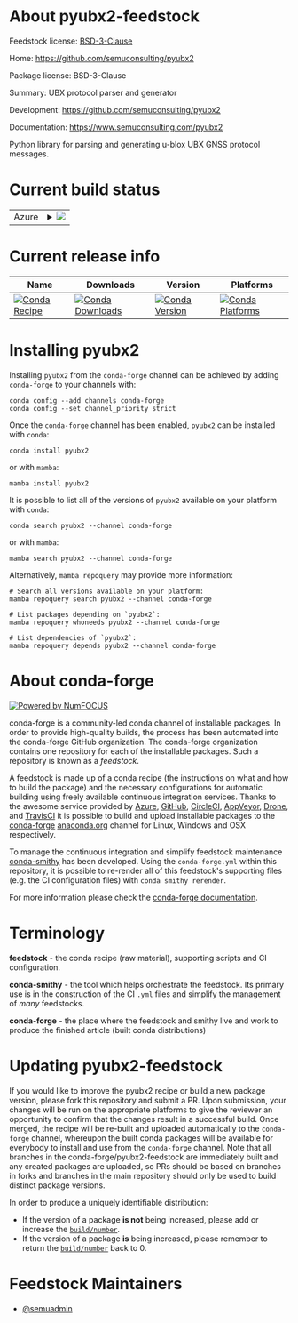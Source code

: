 About pyubx2-feedstock
======================

Feedstock license: [BSD-3-Clause](https://github.com/conda-forge/pyubx2-feedstock/blob/main/LICENSE.txt)

Home: https://github.com/semuconsulting/pyubx2

Package license: BSD-3-Clause

Summary: UBX protocol parser and generator

Development: https://github.com/semuconsulting/pyubx2

Documentation: https://www.semuconsulting.com/pyubx2

Python library for parsing and generating u-blox UBX GNSS protocol messages.

Current build status
====================


<table>
    
  <tr>
    <td>Azure</td>
    <td>
      <details>
        <summary>
          <a href="https://dev.azure.com/conda-forge/feedstock-builds/_build/latest?definitionId=20324&branchName=main">
            <img src="https://dev.azure.com/conda-forge/feedstock-builds/_apis/build/status/pyubx2-feedstock?branchName=main">
          </a>
        </summary>
        <table>
          <thead><tr><th>Variant</th><th>Status</th></tr></thead>
          <tbody><tr>
              <td>linux_64</td>
              <td>
                <a href="https://dev.azure.com/conda-forge/feedstock-builds/_build/latest?definitionId=20324&branchName=main">
                  <img src="https://dev.azure.com/conda-forge/feedstock-builds/_apis/build/status/pyubx2-feedstock?branchName=main&jobName=linux&configuration=linux%20linux_64_" alt="variant">
                </a>
              </td>
            </tr><tr>
              <td>osx_64</td>
              <td>
                <a href="https://dev.azure.com/conda-forge/feedstock-builds/_build/latest?definitionId=20324&branchName=main">
                  <img src="https://dev.azure.com/conda-forge/feedstock-builds/_apis/build/status/pyubx2-feedstock?branchName=main&jobName=osx&configuration=osx%20osx_64_" alt="variant">
                </a>
              </td>
            </tr><tr>
              <td>win_64</td>
              <td>
                <a href="https://dev.azure.com/conda-forge/feedstock-builds/_build/latest?definitionId=20324&branchName=main">
                  <img src="https://dev.azure.com/conda-forge/feedstock-builds/_apis/build/status/pyubx2-feedstock?branchName=main&jobName=win&configuration=win%20win_64_" alt="variant">
                </a>
              </td>
            </tr>
          </tbody>
        </table>
      </details>
    </td>
  </tr>
</table>

Current release info
====================

| Name | Downloads | Version | Platforms |
| --- | --- | --- | --- |
| [![Conda Recipe](https://img.shields.io/badge/recipe-pyubx2-green.svg)](https://anaconda.org/conda-forge/pyubx2) | [![Conda Downloads](https://img.shields.io/conda/dn/conda-forge/pyubx2.svg)](https://anaconda.org/conda-forge/pyubx2) | [![Conda Version](https://img.shields.io/conda/vn/conda-forge/pyubx2.svg)](https://anaconda.org/conda-forge/pyubx2) | [![Conda Platforms](https://img.shields.io/conda/pn/conda-forge/pyubx2.svg)](https://anaconda.org/conda-forge/pyubx2) |

Installing pyubx2
=================

Installing `pyubx2` from the `conda-forge` channel can be achieved by adding `conda-forge` to your channels with:

```
conda config --add channels conda-forge
conda config --set channel_priority strict
```

Once the `conda-forge` channel has been enabled, `pyubx2` can be installed with `conda`:

```
conda install pyubx2
```

or with `mamba`:

```
mamba install pyubx2
```

It is possible to list all of the versions of `pyubx2` available on your platform with `conda`:

```
conda search pyubx2 --channel conda-forge
```

or with `mamba`:

```
mamba search pyubx2 --channel conda-forge
```

Alternatively, `mamba repoquery` may provide more information:

```
# Search all versions available on your platform:
mamba repoquery search pyubx2 --channel conda-forge

# List packages depending on `pyubx2`:
mamba repoquery whoneeds pyubx2 --channel conda-forge

# List dependencies of `pyubx2`:
mamba repoquery depends pyubx2 --channel conda-forge
```


About conda-forge
=================

[![Powered by
NumFOCUS](https://img.shields.io/badge/powered%20by-NumFOCUS-orange.svg?style=flat&colorA=E1523D&colorB=007D8A)](https://numfocus.org)

conda-forge is a community-led conda channel of installable packages.
In order to provide high-quality builds, the process has been automated into the
conda-forge GitHub organization. The conda-forge organization contains one repository
for each of the installable packages. Such a repository is known as a *feedstock*.

A feedstock is made up of a conda recipe (the instructions on what and how to build
the package) and the necessary configurations for automatic building using freely
available continuous integration services. Thanks to the awesome service provided by
[Azure](https://azure.microsoft.com/en-us/services/devops/), [GitHub](https://github.com/),
[CircleCI](https://circleci.com/), [AppVeyor](https://www.appveyor.com/),
[Drone](https://cloud.drone.io/welcome), and [TravisCI](https://travis-ci.com/)
it is possible to build and upload installable packages to the
[conda-forge](https://anaconda.org/conda-forge) [anaconda.org](https://anaconda.org/)
channel for Linux, Windows and OSX respectively.

To manage the continuous integration and simplify feedstock maintenance
[conda-smithy](https://github.com/conda-forge/conda-smithy) has been developed.
Using the ``conda-forge.yml`` within this repository, it is possible to re-render all of
this feedstock's supporting files (e.g. the CI configuration files) with ``conda smithy rerender``.

For more information please check the [conda-forge documentation](https://conda-forge.org/docs/).

Terminology
===========

**feedstock** - the conda recipe (raw material), supporting scripts and CI configuration.

**conda-smithy** - the tool which helps orchestrate the feedstock.
                   Its primary use is in the construction of the CI ``.yml`` files
                   and simplify the management of *many* feedstocks.

**conda-forge** - the place where the feedstock and smithy live and work to
                  produce the finished article (built conda distributions)


Updating pyubx2-feedstock
=========================

If you would like to improve the pyubx2 recipe or build a new
package version, please fork this repository and submit a PR. Upon submission,
your changes will be run on the appropriate platforms to give the reviewer an
opportunity to confirm that the changes result in a successful build. Once
merged, the recipe will be re-built and uploaded automatically to the
`conda-forge` channel, whereupon the built conda packages will be available for
everybody to install and use from the `conda-forge` channel.
Note that all branches in the conda-forge/pyubx2-feedstock are
immediately built and any created packages are uploaded, so PRs should be based
on branches in forks and branches in the main repository should only be used to
build distinct package versions.

In order to produce a uniquely identifiable distribution:
 * If the version of a package **is not** being increased, please add or increase
   the [``build/number``](https://docs.conda.io/projects/conda-build/en/latest/resources/define-metadata.html#build-number-and-string).
 * If the version of a package **is** being increased, please remember to return
   the [``build/number``](https://docs.conda.io/projects/conda-build/en/latest/resources/define-metadata.html#build-number-and-string)
   back to 0.

Feedstock Maintainers
=====================

* [@semuadmin](https://github.com/semuadmin/)

